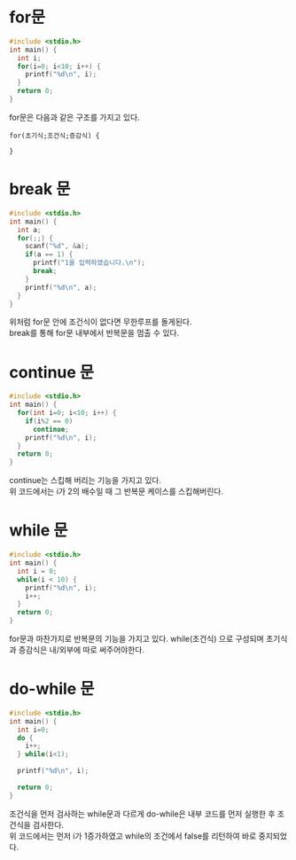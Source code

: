 # for문
```.c
#include <stdio.h>
int main() {
  int i;
  for(i=0; i<10; i++) {
    printf("%d\n", i);
  }
  return 0;
}
```

for문은 다음과 같은 구조를 가지고 있다.
```
for(초기식;조건식;증감식) {

}
```

# break 문
```.c
#include <stdio.h>
int main() {
  int a;
  for(;;) {
    scanf("%d", &a);
    if(a == 1) {
      printf("1을 입력하였습니다.\n");
      break;
    }
    printf("%d\n", a);
  }
}
```

위처럼 for문 안에 조건식이 없다면 무한루프를 돌게된다.  
break를 통해 for문 내부에서 반복문을 멈출 수 있다.

# continue 문
```.c
#include <stdio.h>
int main() {
  for(int i=0; i<10; i++) {
    if(i%2 == 0)
      continue;
    printf("%d\n", i);
  }
  return 0;
}
```

continue는 스킵해 버리는 기능을 가지고 있다.  
위 코드에서는 i가 2의 배수일 때 그 반복문 케이스를 스킵해버린다.

# while 문
```.c
#include <stdio.h>
int main() {
  int i = 0;
  while(i < 10) {
    printf("%d\n", i);
    i++;
  }
  return 0;
}
```

for문과 마찬가지로 반복문의 기능을 가지고 있다.
while(조건식) 으로 구성되며 초기식과 증감식은 내/외부에 따로 써주어야한다.

# do-while 문
```c
#include <stdio.h>
int main() {
  int i=0;
  do {
    i++;
  } while(i<1);
  
  printf("%d\n", i);
  
  return 0;
}
```

조건식을 먼저 검사하는 while문과 다르게 do-while은 내부 코드를 먼저 실행한 후 조건식을 검사한다.  
위 코드에서는 먼저 i가 1증가하였고 while의 조건에서 false를 리턴하여 바로 중지되었다.


